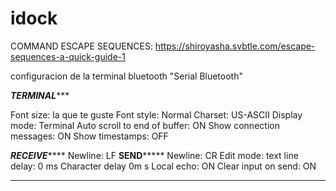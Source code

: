 # idock

COMMAND ESCAPE SEQUENCES: https://shiroyasha.svbtle.com/escape-sequences-a-quick-guide-1

configuracion de la terminal bluetooth "Serial Bluetooth"

***********************TERMINAL**************************

Font size: la que te guste
Font style: Normal
Charset: US-ASCII
Display mode: Terminal
Auto scroll to end of buffer: ON
Show connection messages: ON
Show timestamps: OFF

***********************RECEIVE***************************
Newline: LF
************************SEND*****************************
Newline: CR
Edit mode: text
line delay: 0 ms
Character delay 0m s
Local echo: ON
Clear input on send: ON

*********************

